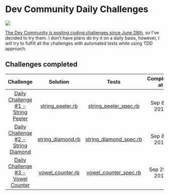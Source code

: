# Dev Community Daily Challenges

![](https://github.com/jalerson/dev-community-daily-challenges/workflows/Ruby/badge.svg)

[The Dev Community is posting coding challenges since June 28th](https://dev.to/thepracticaldev/daily-challenge-1-string-peeler-4nep), so I've decided to try them. I don't have plans do try it on a daily basis, however, I will try to fulfill all the challenges with automated tests while using TDD approach.

## Challenges completed

| Challenge | Solution | Tests | Completed at  |
|:-----:|:--------:|:-----:|:-------------:|
| [Daily Challenge #1 - String Peeler](https://dev.to/thepracticaldev/daily-challenge-1-string-peeler-4nep) | [string_peeler.rb](https://github.com/jalerson/dev-community-daily-challenges/blob/master/challenges/day1/string_peeler.rb) | [string_peeler_spec.rb](https://github.com/jalerson/dev-community-daily-challenges/blob/master/spec/challenges/day1/string_peeler_spec.rb) | Sep 8th, 2019 |
| [Daily Challenge #2 - String Diamond](https://dev.to/thepracticaldev/daily-challenge-2-string-diamond-21n2) | [string_diamond.rb](https://github.com/jalerson/dev-community-daily-challenges/blob/master/challenges/day2/string_diamond.rb) | [string_diamond_spec.rb](https://github.com/jalerson/dev-community-daily-challenges/blob/master/spec/challenges/day2/string_diamond_spec.rb) | Sep 8th, 2019 |
| [Daily Challenge #3 - Vowel Counter](https://dev.to/thepracticaldev/daily-challenge-3-vowel-counter-34ni) | [vowel_counter.rb](https://github.com/jalerson/dev-community-daily-challenges/blob/master/challenges/day3/vowel_counter.rb) | [vowel_counter_spec.rb](https://github.com/jalerson/dev-community-daily-challenges/blob/master/spec/challenges/day3/voewl_counter_spec.rb) | Sep 29th, 2019 |

